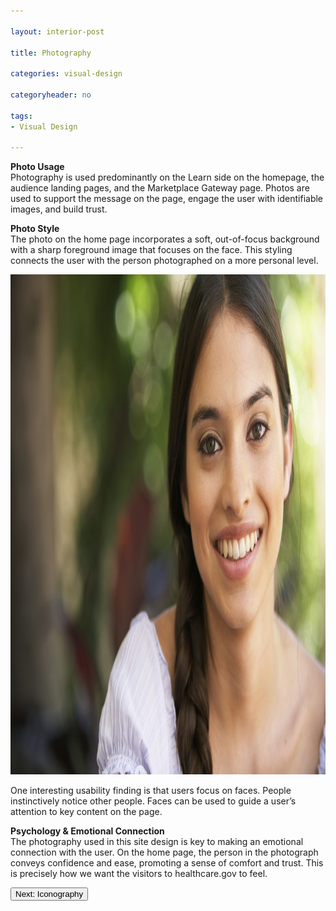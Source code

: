 ```yaml
---

layout: interior-post

title: Photography

categories: visual-design

categoryheader: no

tags:
- Visual Design

--- 
```

<p><strong>Photo Usage</strong><br>
Photography is used predominantly on the Learn side on the homepage, the audience landing pages, and the Marketplace Gateway page. Photos are used to support the message on the page, engage the user with identifiable images, and build trust.</p>
<p><strong>Photo Style</strong><br>
The photo on the home page incorporates a soft, out-of-focus background with a sharp foreground image that focuses on the face. This styling connects the user with the person photographed on a more personal level.</p>
<p><img width="1200" height="800" src="../../images/sonya-small.jpg" alt="200364729-001" class="alignnone size-full wp-image-2122"></p>
<p>One interesting usability finding is that users focus on faces. People instinctively notice other people. Faces can be used to guide a user’s attention to key content on the page.</p>
<p><strong>Psychology &amp; Emotional Connection</strong><br>
The photography used in this site design is key to making an emotional connection with the user. On the home page, the person in the photograph conveys confidence and ease, promoting a sense of comfort and trust. This is precisely how we want the visitors to healthcare.gov to feel.</p>
<div class="article-end"><a href="/visual-design/iconography/" title="Iconography"><button type="button" class="btn btn-large">Next: Iconography</button></a></div>